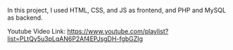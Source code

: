In this project, I used HTML, CSS, and JS as frontend, and PHP and MySQL as backend.

Youtube Video Link:
https://www.youtube.com/playlist?list=PLtQy5u3pLqAN6P2Af4EPJsgDH-fgbGZIg
